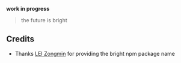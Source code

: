 **work in progress**

> the future is bright

## Credits

- Thanks [LEI Zongmin](https://github.com/leizongmin) for providing the bright npm package name
